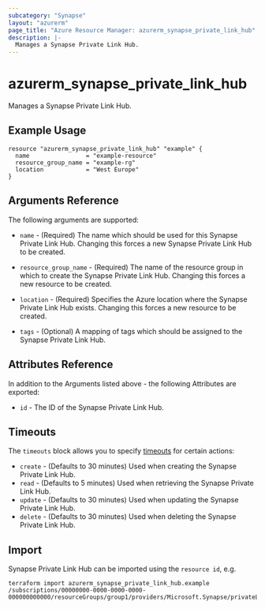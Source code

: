 ```yaml
---
subcategory: "Synapse"
layout: "azurerm"
page_title: "Azure Resource Manager: azurerm_synapse_private_link_hub"
description: |-
  Manages a Synapse Private Link Hub.
---
```


# azurerm_synapse_private_link_hub

Manages a Synapse Private Link Hub.

## Example Usage

```hcl
resource "azurerm_synapse_private_link_hub" "example" {
  name                = "example-resource"
  resource_group_name = "example-rg"
  location            = "West Europe"
}
```

## Arguments Reference

The following arguments are supported:

* `name` - (Required) The name which should be used for this Synapse Private Link Hub. Changing this forces a new Synapse Private Link Hub to be created.

* `resource_group_name` - (Required) The name of the resource group in which to create the Synapse Private Link Hub. Changing this forces a new resource to be created.

* `location` - (Required) Specifies the Azure location where the Synapse Private Link Hub exists. Changing this forces a new resource to be created.

* `tags` - (Optional) A mapping of tags which should be assigned to the Synapse Private Link Hub.

## Attributes Reference

In addition to the Arguments listed above - the following Attributes are exported:

* `id` - The ID of the Synapse Private Link Hub.

## Timeouts

The `timeouts` block allows you to specify [timeouts](https://www.terraform.io/docs/configuration/resources.html#timeouts) for certain actions:

* `create` - (Defaults to 30 minutes) Used when creating the Synapse Private Link Hub.
* `read` - (Defaults to 5 minutes) Used when retrieving the Synapse Private Link Hub.
* `update` - (Defaults to 30 minutes) Used when updating the Synapse Private Link Hub.
* `delete` - (Defaults to 30 minutes) Used when deleting the Synapse Private Link Hub.

## Import

Synapse Private Link Hub can be imported using the `resource id`, e.g.

```shell
terraform import azurerm_synapse_private_link_hub.example /subscriptions/00000000-0000-0000-0000-000000000000/resourceGroups/group1/providers/Microsoft.Synapse/privateLinkHubs/privateLinkHub1
```

